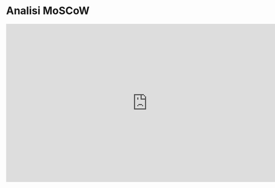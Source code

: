 # Analisi MoSCoW

<iframe width="768" height="432" src="https://miro.com/app/live-embed/uXjVK6IJk3U=/?moveToViewport=-31797,-5155,12344,5635&embedId=340412053056" frameborder="0" scrolling="no" allow="fullscreen; clipboard-read; clipboard-write" allowfullscreen></iframe>